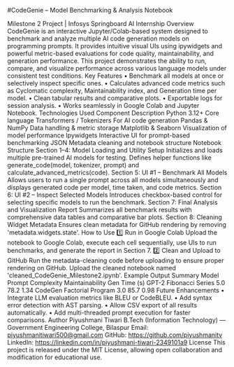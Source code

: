 #CodeGenie – Model Benchmarking & Analysis Notebook


Milestone 2 Project | Infosys Springboard AI Internship
Overview
CodeGenie is an interactive Jupyter/Colab-based system designed to benchmark and analyze multiple AI code generation models on programming prompts. It provides intuitive visual UIs using ipywidgets and powerful metric-based evaluations for code quality, maintainability, and generation performance. This project demonstrates the ability to run, compare, and visualize performance across various language models under consistent test conditions.
Key Features
• Benchmark all models at once or selectively inspect specific ones.
• Calculates advanced code metrics such as Cyclomatic complexity, Maintainability index, and Generation time per model.
• Clean tabular results and comparative plots.
• Exportable logs for session analysis.
• Works seamlessly in Google Colab and Jupyter Notebook.
Technologies Used
Component	Description
Python 3.12+	Core language
Transformers / Tokenizers	For AI code generation
Pandas & NumPy	Data handling & metric storage
Matplotlib & Seaborn	Visualization of model performance
Ipywidgets	Interactive UI for prompt-based benchmarking
JSON	Metadata cleaning and notebook structure
Notebook Structure
Section 1–4: Model Loading and Utility Setup
Initializes and loads multiple pre-trained AI models for testing. Defines helper functions like generate_code(model, tokenizer, prompt) and calculate_advanced_metrics(code).
Section 5: UI #1 – Benchmark All Models
Allows users to run a single prompt across all models simultaneously and displays generated code per model, time taken, and code metrics.
Section 6: UI #2 – Inspect Selected Models
Introduces checkbox-based control for selecting specific models to run the benchmark.
Section 7: Final Analysis and Visualization Report
Summarizes all benchmark results with comprehensive data tables and comparative bar plots.
Section 8: Cleaning Widget Metadata
Ensures clean metadata for GitHub rendering by removing 'metadata.widgets.state'.
How to Use
1️⃣ Run in Google Colab
Upload the notebook to Google Colab, execute each cell sequentially, use UIs to run benchmarks, and generate the report in Section 7.
2️⃣ Clean and Upload to GitHub
Run the metadata-cleaning code before uploading to ensure proper rendering on GitHub. Upload the cleaned notebook named 'cleaned_CodeGenie_Milestone2.ipynb'.
Example Output Summary
Model	Prompt	Complexity	Maintainability	Gen Time (s)
GPT-2	Fibonacci Series	5.0	78.2	1.34
CodeGen	Factorial Program	3.0	85.7	0.98
Future Enhancements
• Integrate LLM evaluation metrics like BLEU or CodeBLEU.
• Add syntax error detection with AST parsing.
• Allow CSV export of all results automatically.
• Add multi-threaded prompt execution for faster comparisons.
Author
Piyushmani Tiwari
B.Tech (Information Technology) — Government Engineering College, Bilaspur
Email: piyushmanitiwari500@gmail.com
GitHub: https://github.com/piyushmanitv
LinkedIn: https://linkedin.com/in/piyushmani-tiwari-2349101a9
License
This project is released under the MIT License, allowing open collaboration and modification for educational use.

